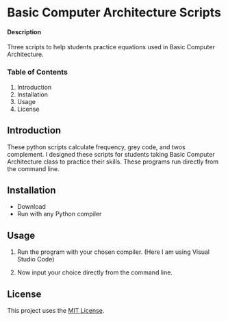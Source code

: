 # Basic Computer Architecture Scripts

#### Description
Three scripts to help students practice equations used in Basic Computer Architecture.

### Table of Contents
1. Introduction
2. Installation
3. Usage
4. License

## Introduction
These python scripts calculate frequency, grey code, and twos complement. I designed these scripts for students taking Basic Computer Architecture class to practice their skills. These programs run directly from the command line.

## Installation
* Download
* Run with any Python compiler

## Usage
1. Run the program with your chosen compiler. (Here I am using Visual Studio Code)



2. Now input your choice directly from the command line.


## License
This project uses the [MIT License](https://github.com/emmalong6/Capstone/blob/main/LICENSE).
